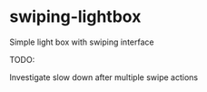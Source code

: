 swiping-lightbox
================

Simple light box with swiping interface

TODO:

Investigate slow down after multiple swipe actions
